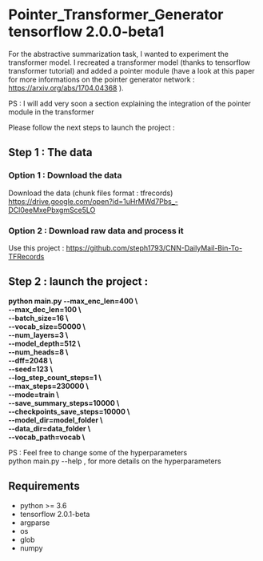 # Pointer_Transformer_Generator tensorflow 2.0.0-beta1

For the abstractive summarization task, I wanted to experiment the transformer model. I recreated a transformer model (thanks to tensorflow transformer tutorial) and added a pointer module (have a look at this paper for more informations on the pointer generator network : https://arxiv.org/abs/1704.04368 ).

PS : I will add very soon a section explaining the integration of the pointer module in the transformer

Please follow the next steps to launch the project :

## Step 1 : The data

### Option 1 : Download the data
Download the data (chunk files format : tfrecords)
https://drive.google.com/open?id=1uHrMWd7Pbs_-DCl0eeMxePbxgmSce5LO

### Option 2 : Download raw data and process it
Use this project : 
https://github.com/steph1793/CNN-DailyMail-Bin-To-TFRecords

## Step 2 : launch the project : 

**python main.py --max_enc_len=400 \ <br>
--max_dec_len=100 \ <br>
--batch_size=16 \ <br>
--vocab_size=50000 \ <br>
--num_layers=3 \ <br>
--model_depth=512 \ <br>
--num_heads=8 \ <br>
--dff=2048 \ <br>
--seed=123 \ <br>
--log_step_count_steps=1 \ <br>
--max_steps=230000 \ <br>
--mode=train \ <br>
--save_summary_steps=10000 \ <br>
--checkpoints_save_steps=10000 \ <br>
--model_dir=model_folder \ <br>
--data_dir=data_folder \ <br>
--vocab_path=vocab \ <br>**

PS : Feel free to change some of the hyperparameters<br>
python main.py --help , for more details on the hyperparameters


## Requirements
- python >= 3.6
- tensorflow 2.0.1-beta
- argparse
- os
- glob
- numpy

